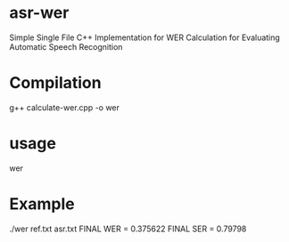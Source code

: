# asr-wer
Simple Single File C++ Implementation for WER Calculation for Evaluating Automatic Speech Recognition

# Compilation
g++ calculate-wer.cpp -o wer

# usage
wer <org ref file > <asr result file>
  
# Example
./wer ref.txt asr.txt
FINAL WER = 0.375622   FINAL SER = 0.79798
